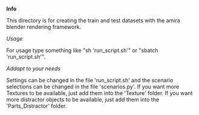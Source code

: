 **Info**

This directory is for creating the train and test datasets with the amira blender rendering framework.

*Usage*

For usage type something like "sh 'run_script.sh'" or "sbatch 'run_script.sh'".

*Addapt to your needs*

Settings can be changed in the file 'run_script.sh' and the scenario selections can be changed in the file 'scenarios.py'.
If you want more Textures to be available, just add them into the 'Texture' folder.
If you want more distractor objects to be available, just add them into the 'Parts_Distractor' folder.
